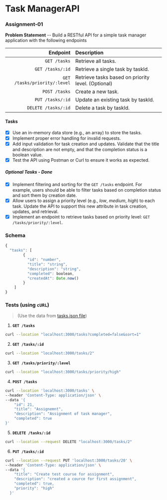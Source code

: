 # Task ManagerAPI

### Assignment-01

**Problem Statement** -- Build a RESTful API for a simple task manager application with the following endpoints

|                     Endpoint | Description                                        |
| ---------------------------: | :------------------------------------------------- |
|                 `GET /tasks` | Retrieve all tasks.                                |
|             `GET /tasks/:id` | Retrieve a single task by taskId.                  |
| `GET /tasks/priority/:level` | Retrieve tasks based on priority level. (Optional) |
|                `POST /tasks` | Create a new task.                                 |
|             `PUT /tasks/:id` | Update an existing task by taskId.                 |
|          `DELETE /tasks/:id` | Delete a task by taskId.                           |

#### Tasks

- [x] Use an in-memory data store (e.g., an array) to store the tasks.
- [x] Implement proper error handling for invalid requests.
- [x] Add input validation for task creation and updates. Validate that the title and description are not empty, and that the completion status is a boolean value.
- [x] Test the API using Postman or Curl to ensure it works as expected.

##### Optional Tasks - Done

- [x] Implement filtering and sorting for the `GET /tasks` endpoint. For example, users should be able to filter tasks based on completion status and sort them by creation date.
- [x] Allow users to assign a priority level (e.g., _low_, _medium_, _high_) to each task. Update the API to support this new attribute in task creation, updates, and retrieval.
- [x] Implement an endpoint to retrieve tasks based on priority level: `GET /tasks/priority/:level`.

### Schema

```js
{
  "tasks": [
		{
		  "id": "number",
		  "title": "string",
		  "description": "string",
		  "completed": boolean,
		  "createdAt": Date.now()
		}
	]
}
```

### Tests (using `cURL`)

> (Use the data from [tasks.json file](./src/tasks.json))

1. **`GET /tasks`**

```bash
curl --location "localhost:3000/tasks?completed=false&sort=1"
```

2. **`GET /tasks/:id`**

```bash
curl --location "localhost:3000/tasks/2"
```

3. **`GET /tasks/priority/:level`**

```bash
curl --location "localhost:3000/tasks/priority/high"
```

4. **`POST /tasks`**

```bash
curl --location 'localhost:3000/tasks' \
--header 'Content-Type: application/json' \
--data '{
    "id": 21,
    "title": "Assignemnt",
    "description": "Assignment of task manager",
    "completed": true
}'
```

5. **`DELETE /tasks/:id`**

```bash
curl --location --request DELETE "localhost:3000/tasks/2"
```

6. **`PUT /tasks/:id`**

```bash
curl --location --request PUT 'localhost:3000/tasks/20' \
--header 'Content-Type: application/json' \
--data '{
    "title": "Create test course for assignment",
    "description": "created a cource for first assignment",
    "completed": true,
    "priority": "high"
  }'
```
